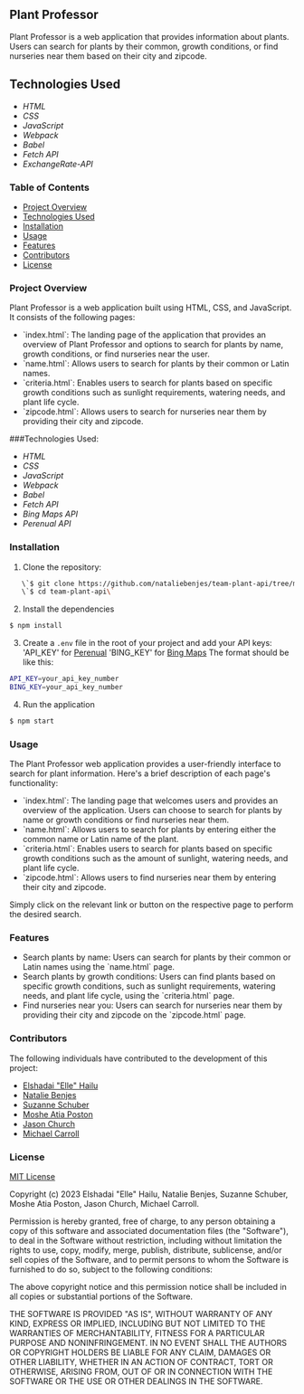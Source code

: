 ## Plant Professor

Plant Professor is a web application that provides information about plants. Users can search for plants by their common, growth conditions, or find nurseries near them based on their city and zipcode.

## Technologies Used

* _HTML_
* _CSS_
* _JavaScript_
* _Webpack_
* _Babel_
* _Fetch API_
* _ExchangeRate-API_

### Table of Contents

- [Project Overview](#project-overview)
- [Technologies Used](#technologies-Used)
- [Installation](#installation)
- [Usage](#usage)
- [Features](#features)
- [Contributors](#Contributors)
- [License](#license)

### Project Overview

Plant Professor is a web application built using HTML, CSS, and JavaScript. It consists of the following pages:

- \`index.html\`: The landing page of the application that provides an overview of Plant Professor and options to search for plants by name, growth conditions, or find nurseries near the user.
- \`name.html\`: Allows users to search for plants by their common or Latin names.
- \`criteria.html\`: Enables users to search for plants based on specific growth conditions such as sunlight requirements, watering needs, and plant life cycle.
- \`zipcode.html\`: Allows users to search for nurseries near them by providing their city and zipcode.

###Technologies Used:

* _HTML_
* _CSS_
* _JavaScript_
* _Webpack_
* _Babel_
* _Fetch API_
* _Bing Maps API_
* _Perenual API_

### Installation

1. Clone the repository:

```bash
   \`$ git clone https://github.com/nataliebenjes/team-plant-api/tree/main\`
   \`$ cd team-plant-api\`
```

2. Install the dependencies

```bash
$ npm install
```

3. Create a `.env` file in the root of your project and add your API keys:
'API_KEY' for [Perenual](https://perenual.com/plant-survey-quiz-test)
'BING_KEY' for [Bing Maps](https://learn.microsoft.com/en-us/bingmaps/rest-services/common-parameters-and-types/base-url-structure)
The format should be like this:

```bash
API_KEY=your_api_key_number
BING_KEY=your_api_key_number
```

4. Run the application

```bash
$ npm start
```

### Usage

The Plant Professor web application provides a user-friendly interface to search for plant information. Here's a brief description of each page's functionality:

- \`index.html\`: The landing page that welcomes users and provides an overview of the application. Users can choose to search for plants by name or growth conditions or find nurseries near them.
- \`name.html\`: Allows users to search for plants by entering either the common name or Latin name of the plant.
- \`criteria.html\`: Enables users to search for plants based on specific growth conditions such as the amount of sunlight, watering needs, and plant life cycle.
- \`zipcode.html\`: Allows users to find nurseries near them by entering their city and zipcode.

Simply click on the relevant link or button on the respective page to perform the desired search.

### Features

- Search plants by name: Users can search for plants by their common or Latin names using the \`name.html\` page.
- Search plants by growth conditions: Users can find plants based on specific growth conditions, such as sunlight requirements, watering needs, and plant life cycle, using the \`criteria.html\` page.
- Find nurseries near you: Users can search for nurseries near them by providing their city and zipcode on the \`zipcode.html\` page.

### Contributors
The following individuals have contributed to the development of this project:

- [Elshadai "Elle" Hailu](https://github.com/ellehailu)
- [Natalie Benjes](https://github.com/nataliebenjes)
- [Suzanne Schuber](https://github.com/SuzSch)
- [Moshe Atia Poston](https://github.com/Object-ions)
- [Jason Church](https://github.com/elijahchurch)
- [Michael Carroll](https://github.com/mcarroll138)

### License
[MIT License](https://choosealicense.com/licenses/mit/)

Copyright (c) 2023 Elshadai "Elle" Hailu, Natalie Benjes, Suzanne Schuber, Moshe Atia Poston, Jason Church, Michael Carroll.

Permission is hereby granted, free of charge, to any person obtaining a copy
of this software and associated documentation files (the "Software"), to deal
in the Software without restriction, including without limitation the rights
to use, copy, modify, merge, publish, distribute, sublicense, and/or sell
copies of the Software, and to permit persons to whom the Software is
furnished to do so, subject to the following conditions:

The above copyright notice and this permission notice shall be included in all
copies or substantial portions of the Software.

THE SOFTWARE IS PROVIDED "AS IS", WITHOUT WARRANTY OF ANY KIND, EXPRESS OR
IMPLIED, INCLUDING BUT NOT LIMITED TO THE WARRANTIES OF MERCHANTABILITY,
FITNESS FOR A PARTICULAR PURPOSE AND NONINFRINGEMENT. IN NO EVENT SHALL THE
AUTHORS OR COPYRIGHT HOLDERS BE LIABLE FOR ANY CLAIM, DAMAGES OR OTHER
LIABILITY, WHETHER IN AN ACTION OF CONTRACT, TORT OR OTHERWISE, ARISING FROM,
OUT OF OR IN CONNECTION WITH THE SOFTWARE OR THE USE OR OTHER DEALINGS IN THE
SOFTWARE.
